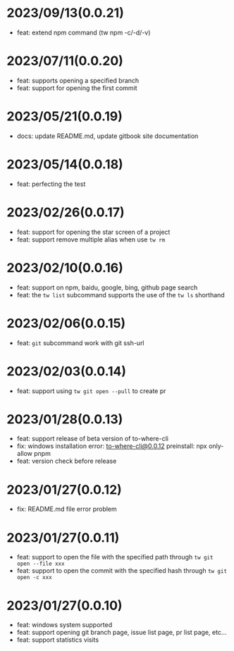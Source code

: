 # 2023/09/13(0.0.21)

- feat: extend npm command (tw npm -c/-d/-v)

# 2023/07/11(0.0.20)

- feat: supports opening a specified branch
- feat: support for opening the first commit

# 2023/05/21(0.0.19)

- docs: update README.md, update gitbook site documentation

# 2023/05/14(0.0.18)

- feat: perfecting the test

# 2023/02/26(0.0.17)

- feat: support for opening the star screen of a project
- feat: support remove multiple alias when use `tw rm`

# 2023/02/10(0.0.16)

- feat: support on npm, baidu, google, bing, github page search
- feat: the `tw list` subcommand supports the use of the `tw ls` shorthand
  
# 2023/02/06(0.0.15)

- feat: `git` subcommand work with git ssh-url

# 2023/02/03(0.0.14)

- feat: support using `tw git open --pull` to create pr

# 2023/01/28(0.0.13)

- feat: support release of beta version of to-where-cli
- fix: windows installation error: to-where-cli@0.0.12 preinstall: npx only-allow pnpm
- feat: version check before release
  
# 2023/01/27(0.0.12)

- fix: README.md file error problem

# 2023/01/27(0.0.11)

- feat: support to open the file with the specified path through `tw git open --file xxx`
- feat: support to open the commit with the specified hash through `tw git open -c xxx`

# 2023/01/27(0.0.10)

- feat: windows system supported
- feat: support opening git branch page, issue list page, pr list page, etc...
- feat: support statistics visits
